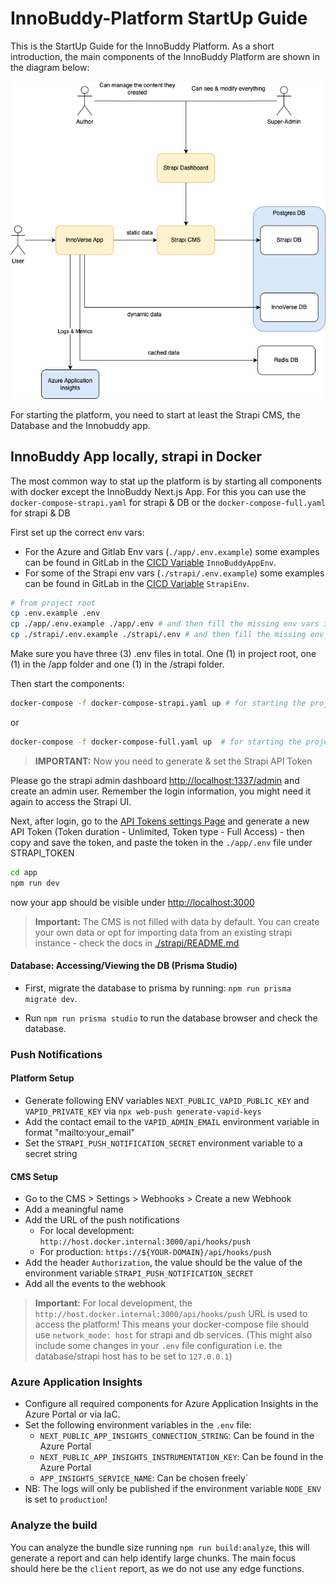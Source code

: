 # InnoBuddy-Platform StartUp Guide

This is the StartUp Guide for the InnoBuddy Platform.
As a short introduction, the main components of the InnoBuddy Platform are shown in the diagram below:

![arch](./docs/innoplatform.png)

For starting the platform, you need to start at least the Strapi CMS, the Database and the Innobuddy app.

## InnoBuddy App locally, strapi in Docker

The most common way to stat up the platform is by starting all components with docker except the InnoBuddy Next.js App.
For this you can use the `docker-compose-strapi.yaml` for strapi & DB or the `docker-compose-full.yaml` for strapi & DB

First set up the correct env vars:

- For the Azure and Gitlab Env vars (`./app/.env.example`) some examples can be found in GitLab in
  the [CICD Variable](***URL_REMOVED***) `InnoBuddyAppEnv`.
- For some of the Strapi env vars (`./strapi/.env.example`) some examples can be found in GitLab in
  the [CICD Variable](***URL_REMOVED***) `StrapiEnv`.

```bash
# from project root
cp .env.example .env
cp ./app/.env.example ./app/.env # and then fill the missing env vars in /app
cp ./strapi/.env.example ./strapi/.env # and then fill the missing env vars in /strapi
```

Make sure you have three (3) .env files in total. One (1) in project root, one (1) in the /app folder and one (1) in the
/strapi folder.

Then start the components:

```bash
docker-compose -f docker-compose-strapi.yaml up # for starting the project with strapi
```

or

```bash
docker-compose -f docker-compose-full.yaml up  # for starting the project with strapi
```

> **IMPORTANT:**
> Now you need to generate & set the Strapi API Token

Please go the strapi admin dashboard [http://localhost:1337/admin](http://localhost:1337/admin) and create an admin
user. Remember the login information, you might need it again to access the Strapi UI.

Next, after login, go to the [API Tokens settings Page](http://localhost:1337/admin/settings/api-tokens) and generate a
new API Token (Token duration - Unlimited, Token type - Full Access) - then copy and save the token, and paste the token
in the `./app/.env` file under STRAPI_TOKEN

```bash
cd app
npm run dev
```

now your app should be visible under [http://localhost:3000](http://localhost:3000)

> **Important:**
> The CMS is not filled with data by default. You can create your own data or opt for importing data from an existing
> strapi instance - check the docs in [./strapi/README.md](./strapi/README.md##Export&Import)

#### Database: Accessing/Viewing the DB (Prisma Studio)

- First, migrate the database to prisma by running: `npm run prisma migrate dev`.

- Run `npm run prisma studio` to run the database browser and check the database.

### Push Notifications

#### Platform Setup

- Generate following ENV variables `NEXT_PUBLIC_VAPID_PUBLIC_KEY` and `VAPID_PRIVATE_KEY`
  via `npx web-push generate-vapid-keys`
- Add the contact email to the `VAPID_ADMIN_EMAIL` environment variable in format "mailto:your_email"
- Set the `STRAPI_PUSH_NOTIFICATION_SECRET` environment variable to a secret string

#### CMS Setup

- Go to the CMS > Settings > Webhooks > Create a new Webhook
- Add a meaningful name
- Add the URL of the push notifications
    - For local development: `http://host.docker.internal:3000/api/hooks/push`
    - For production: `https://${YOUR-DOMAIN}/api/hooks/push`
- Add the header `Authorization`, the value should be the value of the environment
  variable `STRAPI_PUSH_NOTIFICATION_SECRET`
- Add all the events to the webhook

> **Important:**
> For local development, the `http://host.docker.internal:3000/api/hooks/push` URL is used to access the platform!
> This means your docker-compose file should use `network_mode: host` for strapi and db services. (This might also
> include some changes in your `.env` file configuration i.e. the database/strapi host has to be set to `127.0.0.1`)

### Azure Application Insights
- Configure all required components for Azure Application Insights in the Azure Portal or via IaC.
- Set the following environment variables in the `.env` file:
  - `NEXT_PUBLIC_APP_INSIGHTS_CONNECTION_STRING`: Can be found in the Azure Portal
  - `NEXT_PUBLIC_APP_INSIGHTS_INSTRUMENTATION_KEY`: Can be found in the Azure Portal
  - `APP_INSIGHTS_SERVICE_NAME`: Can be chosen freely`
- NB: The logs will only be published if the environment variable `NODE_ENV` is set to `production`!

### Analyze the build
You can analyze the bundle size running `npm run build:analyze`, this will generate a report and can help identify large chunks.
The main focus should here be the `client` report, as we do not use any edge functions.



